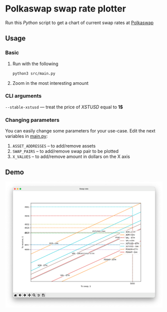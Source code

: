 # Polkaswap swap rate plotter

Run this *Python* script to get a chart of current swap rates at [Polkaswap](https://polkaswap.io)

## Usage

### Basic

1. Run with the following

   ```bash
   python3 src/main.py
   ```

1. Zoom in the most interesting amount

### CLI arguments

`--stable-xstusd` — treat the price of *XSTUSD* equal to **1$**

### Changing parameters

You can easily change some parameters for your use-case. Edit the next variables in [main.py](src/main.py):

1. `ASSET_ADDRESSES` – to add/remove assets
2. `SWAP_PAIRS` – to add/remove swap pair to be plotted
3. `X_VALUES` – to add/remove amount in dollars on the X axis

## Demo

![demo](images/demo.png)

